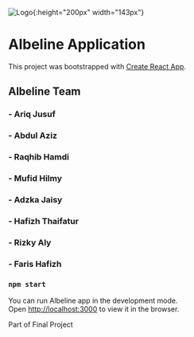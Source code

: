 ![Logo](https://user-images.githubusercontent.com/48340625/109924443-da388880-7cf2-11eb-91ac-ec79800f5aab.png){:height="200px" width="143px"}
# Albeline Application

This project was bootstrapped with [Create React App](https://github.com/facebook/create-react-app).

## Albeline Team

### - Ariq Jusuf
### - Abdul Aziz
### - Raqhib Hamdi
### - Mufid Hilmy
### - Adzka Jaisy
### - Hafizh Thaifatur
### - Rizky Aly
### - Faris Hafizh

### `npm start`

You can run Albeline app in the development mode.\
Open [http://localhost:3000](http://localhost:3000) to view it in the browser.

Part of Final Project
